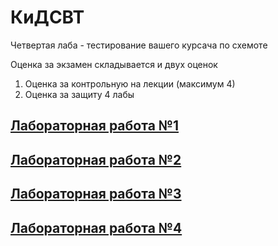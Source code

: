 # КиДСВТ

Четвертая лаба - тестирование вашего курсача по схемоте

Оценка за экзамен складывается и двух оценок
1) Оценка за контрольную на лекции (максимум 4)
2) Оценка за защиту 4 лабы

## [Лабораторная работа №1](https://github.com/kharbacheuski/BSUIR_LABS/tree/master/5_term/%D0%9A%D0%B8%D0%94%D0%A1%D0%92%D0%A2/lab1)

## [Лабораторная работа №2](https://github.com/kharbacheuski/BSUIR_LABS/tree/master/5_term/%D0%9A%D0%B8%D0%94%D0%A1%D0%92%D0%A2/lab2)

## [Лабораторная работа №3](https://github.com/kharbacheuski/BSUIR_LABS/tree/master/5_term/%D0%9A%D0%B8%D0%94%D0%A1%D0%92%D0%A2/lab3)

## [Лабораторная работа №4](https://github.com/kharbacheuski/BSUIR_LABS/tree/master/5_term/%D0%9A%D0%B8%D0%94%D0%A1%D0%92%D0%A2/lab4)
